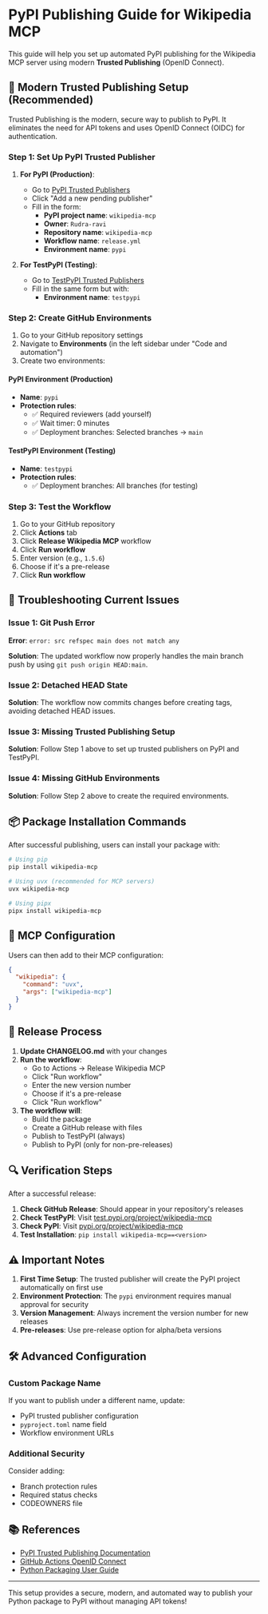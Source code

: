 # PyPI Publishing Guide for Wikipedia MCP

This guide will help you set up automated PyPI publishing for the Wikipedia MCP server using modern **Trusted Publishing** (OpenID Connect).

## 🔐 Modern Trusted Publishing Setup (Recommended)

Trusted Publishing is the modern, secure way to publish to PyPI. It eliminates the need for API tokens and uses OpenID Connect (OIDC) for authentication.

### Step 1: Set Up PyPI Trusted Publisher

1. **For PyPI (Production)**:
   - Go to [PyPI Trusted Publishers](https://pypi.org/manage/account/publishing/)
   - Click "Add a new pending publisher"
   - Fill in the form:
     - **PyPI project name**: `wikipedia-mcp`
     - **Owner**: `Rudra-ravi`
     - **Repository name**: `wikipedia-mcp`
     - **Workflow name**: `release.yml`
     - **Environment name**: `pypi`

2. **For TestPyPI (Testing)**:
   - Go to [TestPyPI Trusted Publishers](https://test.pypi.org/manage/account/publishing/)
   - Fill in the same form but with:
     - **Environment name**: `testpypi`

### Step 2: Create GitHub Environments

1. Go to your GitHub repository settings
2. Navigate to **Environments** (in the left sidebar under "Code and automation")
3. Create two environments:

#### PyPI Environment (Production)
- **Name**: `pypi`
- **Protection rules**: 
  - ✅ Required reviewers (add yourself)
  - ✅ Wait timer: 0 minutes
  - ✅ Deployment branches: Selected branches → `main`

#### TestPyPI Environment (Testing)
- **Name**: `testpypi`
- **Protection rules**: 
  - ✅ Deployment branches: All branches (for testing)

### Step 3: Test the Workflow

1. Go to your GitHub repository
2. Click **Actions** tab
3. Click **Release Wikipedia MCP** workflow
4. Click **Run workflow**
5. Enter version (e.g., `1.5.6`)
6. Choose if it's a pre-release
7. Click **Run workflow**

## 🔧 Troubleshooting Current Issues

### Issue 1: Git Push Error
**Error**: `error: src refspec main does not match any`

**Solution**: The updated workflow now properly handles the main branch push by using `git push origin HEAD:main`.

### Issue 2: Detached HEAD State
**Solution**: The workflow now commits changes before creating tags, avoiding detached HEAD issues.

### Issue 3: Missing Trusted Publishing Setup
**Solution**: Follow Step 1 above to set up trusted publishers on PyPI and TestPyPI.

### Issue 4: Missing GitHub Environments
**Solution**: Follow Step 2 above to create the required environments.

## 📦 Package Installation Commands

After successful publishing, users can install your package with:

```bash
# Using pip
pip install wikipedia-mcp

# Using uvx (recommended for MCP servers)
uvx wikipedia-mcp

# Using pipx
pipx install wikipedia-mcp
```

## 🔄 MCP Configuration

Users can then add to their MCP configuration:

```json
{
  "wikipedia": {
    "command": "uvx",
    "args": ["wikipedia-mcp"]
  }
}
```

## 🚀 Release Process

1. **Update CHANGELOG.md** with your changes
2. **Run the workflow**:
   - Go to Actions → Release Wikipedia MCP
   - Click "Run workflow"
   - Enter the new version number
   - Choose if it's a pre-release
   - Click "Run workflow"
3. **The workflow will**:
   - Build the package
   - Create a GitHub release with files
   - Publish to TestPyPI (always)
   - Publish to PyPI (only for non-pre-releases)

## 🔍 Verification Steps

After a successful release:

1. **Check GitHub Release**: Should appear in your repository's releases
2. **Check TestPyPI**: Visit [test.pypi.org/project/wikipedia-mcp](https://test.pypi.org/project/wikipedia-mcp/)
3. **Check PyPI**: Visit [pypi.org/project/wikipedia-mcp](https://pypi.org/project/wikipedia-mcp/)
4. **Test Installation**: `pip install wikipedia-mcp==<version>`

## ⚠️ Important Notes

1. **First Time Setup**: The trusted publisher will create the PyPI project automatically on first use
2. **Environment Protection**: The `pypi` environment requires manual approval for security
3. **Version Management**: Always increment the version number for new releases
4. **Pre-releases**: Use pre-release option for alpha/beta versions

## 🛠️ Advanced Configuration

### Custom Package Name
If you want to publish under a different name, update:
- PyPI trusted publisher configuration
- `pyproject.toml` name field
- Workflow environment URLs

### Additional Security
Consider adding:
- Branch protection rules
- Required status checks
- CODEOWNERS file

## 📚 References

- [PyPI Trusted Publishing Documentation](https://docs.pypi.org/trusted-publishers/)
- [GitHub Actions OpenID Connect](https://docs.github.com/en/actions/deployment/security-hardening-your-deployments/configuring-openid-connect-in-pypi)
- [Python Packaging User Guide](https://packaging.python.org/en/latest/guides/publishing-package-distribution-releases-using-github-actions-ci-cd-workflows/)

---

This setup provides a secure, modern, and automated way to publish your Python package to PyPI without managing API tokens!
